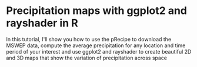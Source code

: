 # Precipitation maps with ggplot2 and rayshader in R
In this tutorial, I'll show you how to use the pRecipe to download the MSWEP data, compute the average precipitation for any location and time period of your interest and use ggplot2 and rayshader to create beautiful 2D and 3D maps that show the variation of precipitation across space

